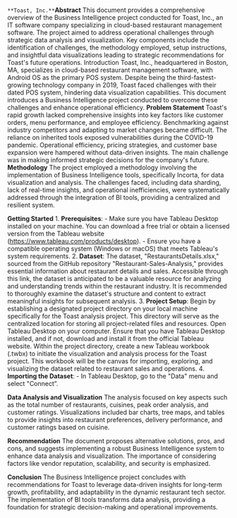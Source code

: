 `                                                                                        **Toast, Inc.**
`**Abstract**
This document provides a comprehensive overview of the Business Intelligence project conducted for Toast, Inc., an IT software company specializing in cloud-based restaurant management software. The project aimed to address operational challenges through strategic data analysis and visualization. Key components include the identification of challenges, the methodology employed, setup instructions, and insightful data visualizations leading to strategic recommendations for Toast's future operations.
Introduction
Toast, Inc., headquartered in Boston, MA, specializes in cloud-based restaurant management software, with Android OS as the primary POS system. Despite being the third-fastest-growing technology company in 2019, Toast faced challenges with their dated POS system, hindering data visualization capabilities. This document introduces a Business Intelligence project conducted to overcome these challenges and enhance operational efficiency.
**Problem Statement**
Toast's rapid growth lacked comprehensive insights into key factors like customer orders, menu performance, and employee efficiency. Benchmarking against industry competitors and adapting to market changes became difficult. The reliance on inherited tools exposed vulnerabilities during the COVID-19 pandemic. Operational efficiency, pricing strategies, and customer base expansion were hampered without data-driven insights. The main challenge was in making informed strategic decisions for the company's future.
**Methodology**
The project employed a methodology involving the implementation of Business Intelligence tools, specifically Incorta, for data visualization and analysis. The challenges faced, including data sharding, lack of real-time insights, and operational inefficiencies, were systematically addressed through the integration of BI tools, providing a centralized and resilient system.

**Getting Started**
    1.	**Prerequisites**: 
    - Make sure you have Tableau Desktop installed on your machine. You can download a free trial or obtain a licensed version from the Tableau website (https://www.tableau.com/products/desktop).
    - Ensure you have a compatible operating system (Windows or macOS) that meets Tableau's system requirements.
    2.	**Dataset**: 
    The dataset, "RestaurantsDetails.xlsx," sourced from the GitHub repository "Restaurant-Sales-Analysis," provides essential information about restaurant details and sales. Accessible through this link, the dataset is anticipated to be a valuable resource for analyzing and understanding trends within the restaurant industry. It is recommended to thoroughly examine the dataset's structure and content to extract meaningful insights for subsequent analysis.
    3.	**Project Setup**:
     Begin by establishing a designated project directory on your local machine specifically for the Toast analysis project. This directory will serve as the centralized location for storing all project-related files and resources. Open Tableau Desktop on your computer. Ensure that you have Tableau Desktop installed, and if not, download and install it from the official Tableau website. Within the project directory, create a new Tableau workbook (.twbx) to initiate the visualization and analysis process for the Toast project. This workbook will be the canvas for importing, exploring, and visualizing the dataset related to restaurant sales and operations.
    4.	**Importing the Dataset**: - In Tableau Desktop, go to the "Data" menu and select "Connect”.

**Data Analysis and Visualization**
The analysis focused on key aspects such as the total number of restaurants, cuisines, peak order analysis, and customer ratings. Visualizations included bar charts, tree maps, and tables to provide insights into restaurant preferences, delivery performance, and customer ratings based on cuisine.

**Recommendation**
The document proposes alternative solutions, pros, and cons, and suggests implementing a robust Business Intelligence system to enhance data analysis and visualization. The importance of considering factors like vendor reputation, scalability, and security is emphasized.

**Conclusion**
The Business Intelligence project concludes with recommendations for Toast to leverage data-driven insights for long-term growth, profitability, and adaptability in the dynamic restaurant tech sector. The implementation of BI tools transforms data analysis, providing a foundation for strategic decision-making and operational improvements.
